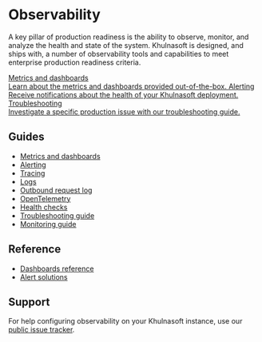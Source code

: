 # Observability

<p class="lead">
A key pillar of production readiness is the ability to observe, monitor, and analyze the health and state of the system.
Khulnasoft is designed, and ships with, a number of observability tools and capabilities to meet enterprise production readiness criteria.
</p>

<div class="getting-started">
  <a href="metrics" class="btn" alt="Run through the Quickstart guide">
   <span>Metrics and dashboards</span>
   <br>
   Learn about the metrics and dashboards provided out-of-the-box.
  </a>

  <a href="alerting" class="btn" alt="Set up alerting">
   <span>Alerting</span>
   <br>
   Receive notifications about the health of your Khulnasoft deployment.
  </a>

  <a href="troubleshooting" class="btn" alt="Set up alerting">
   <span>Troubleshooting</span>
   <br>
   Investigate a specific production issue with our troubleshooting guide.
  </a>
</div>

## Guides

* [Metrics and dashboards](metrics.md)
* [Alerting](alerting.md)
* [Tracing](tracing.md)
* [Logs](logs.md)
* [Outbound request log](outbound-request-log.md)
* [OpenTelemetry](opentelemetry.md)
* [Health checks](health_checks.md)
* [Troubleshooting guide](troubleshooting.md)
* [Monitoring guide](../how-to/monitoring-guide.md)

## Reference

* [Dashboards reference](./dashboards.md)
* [Alert solutions](./alerts.md)

## Support

For help configuring observability on your Khulnasoft instance, use our [public issue tracker](https://github.com/sourcegraph/issues/issues).
